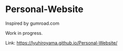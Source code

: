 # Personal-Website

Inspired by gumroad.com

Work in progress.

Link: https://lyuhiroyama.github.io/Personal-Website/